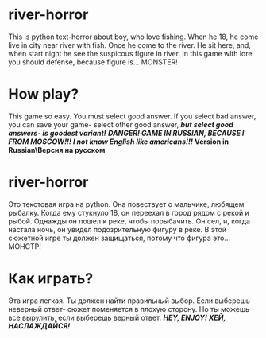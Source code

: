 # river-horror
This is python text-horror about boy, who love fishing. When he 18, he come live in city near river with fish. Once he come to the river. He sit here, and, when start night he see the suspicous figure in river. In this game with lore you should defense, because figure is... MONSTER!
# How play?
This game so easy. You must select good answer. If you select bad answer, you can save your game- select other good answer, ***but select good answers- is goodest variant!***
***DANGER! GAME IN RUSSIAN, BECAUSE I FROM MOSCOW!!! I not know English like americans!!!***
**Version in Russian\Версия на русском**
# river-horror
Это текстовая игра на python. Она повествует о мальчике, любящем рыбалку. Когда ему стукнуло 18, он переехал в город рядом с рекой и рыбой. Однажды он пошел к реке, чтобы порыбачить. Он сел, и, когда настала ночь, он увидел подозрительную фигуру в реке. В этой сюжетной игре ты должен защищаться, потому что фигура это... МОНСТР!
# Как играть?
Эта игра легкая. Ты должен найти правильный выбор. Если выберешь неверный ответ- сюжет поменяется в плохую сторону. Но ты можешь все вырулить, если выберешь верный ответ.
***HEY, ENJOY! ХЕЙ, НАСЛАЖДАЙСЯ!***
